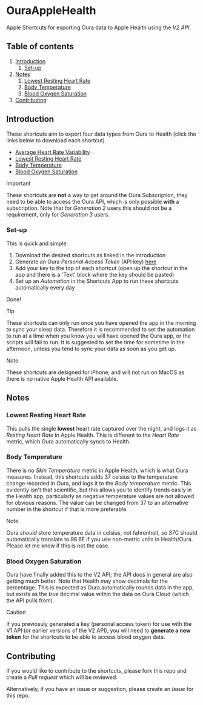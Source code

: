 # OuraAppleHealth

Apple Shortcuts for exporting Oura data to Apple Health using the _V2 API_.

## Table of contents
1. [Introduction](#introduction)
    1. [Set-up](#set-up) 
2. [Notes](#notes)
    1. [Lowest Resting Heart Rate](#rhr)
    2. [Body Temperature](#temp)
    3. [Blood Oxygen Saturation](#spo2)
3. [Contributing](#contributing)

## Introduction <a name="introduction"></a>
These shortcuts aim to export four data types from Oura to Health (click the links below to download each shortcut).
- [Average Heart Rate Variability](https://www.icloud.com/shortcuts/c8d6b8c88435496ca1801adb9ae7a323)
- [Lowest Resting Heart Rate](https://www.icloud.com/shortcuts/f01c34bbd6694bfc9ef5178192fa1b2b)
- [Body Temperature](https://www.icloud.com/shortcuts/7af452aa912d4a8c97d05bfb6e9a8fd6)
- [Blood Oxygen Saturation](https://www.icloud.com/shortcuts/877cdd55d6e84ad6ae832163f0fa92bb)

> [!IMPORTANT]
> These shortcuts are **not** a way to get around the Oura Subscription, they need to be able to access the Oura API, which is only possible **with** a subscription. Note that for *Generation 2* users this should not be a requirement, only for *Generation 3* users.

### Set-up <a name="set-up"></a>
This is quick and simple.
1. Download the desired shortcuts as linked in the introduction
2. Generate an Oura _Personal Access Token_ (API key) [here](https://cloud.ouraring.com/personal-access-tokens)
3. Add your key to the top of each shortcut (open up the shortcut in the app and there is a 'Text' block where the key should be pasted)
4. Set up an _Automation_ in the Shortcuts App to run these shortcuts automatically every day

Done!

> [!TIP]
> These shortcuts can only run once you have opened the app in the morning to sync your sleep data. Therefore it is recommended to set the automation to run at a time when you know you will have opened the Oura app, or the scripts will fail to run. It is suggested to set the time for sometime in the afternoon, unless you tend to sync your data as soon as you get up.

> [!NOTE]
> These shortcuts are designed for iPhone, and will not run on MacOS as there is no native Apple Health API available.

## Notes <a name="notes"></a>

### Lowest Resting Heart Rate <a name="rhr"></a>

This pulls the single **lowest** heart rate captured over the night, and logs it as _Resting Heart Rate_ in Apple Health. This is different to the _Heart Rate_ metric, which Oura automatically syncs to Health.

### Body Temperature <a name="temp"></a>

There is no _Skin Temperature_ metric in Apple Health, which is what Oura measures. Instead, this shortcuts adds 37 celsius to the temperature change recorded in Oura, and logs it to the _Body temperature_ metric. This evidently isn't that scientific, but this allows you to identify trends easily in the Health app, particularly as negative temperature values are not allowed for obvious reasons. The value can be changed from 37 to an alternative number in the shortcut if that is more preferable.

> [!NOTE]
> Oura _should_ store temperature data in celsius, not fahrenheit, so 37C should automatically translate to 98.6F if you use non-metric units in Health/Oura. Please let me know if this is not the case.

### Blood Oxygen Saturation <a name="spo2"></a>

Oura have finally added this to the V2 API; the API docs in general are also getting much better. Note that Health may show decimals for the percentage. This is expected as Oura automatically rounds data in the app, but exists as the _true_ decimal value within the data on Oura Cloud (which the API pulls from).

> [!CAUTION]
> If you previosuly generated a key (personal access token) for use with the V1 API (or earlier versions of the V2 API), you will need to **generate a new token** for the shortcuts to be able to access blood oxygen data.

## Contributing <a name="contributing"></a>

If you would like to contribute to the shortcuts, please fork this repo and create a _Pull request_ which will be reviewed.

Alternatively, if you have an issue or suggestion, please create an _Issue_ for this repo.
